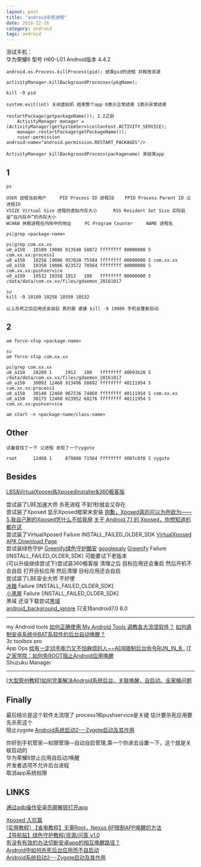 ```yaml
---
layout: post
title: "android杀死进程"
date: 2018-12-26
category: android
tags: android
---
```


测试手机：  
华为荣耀6 型号 H60-L01  Android版本 4.4.2   

	android.os.Process.killProcess(pid); 结束pid的进程 并释放资源

	activityManager.killBackgroundProcesses(pkgName); 

	kill -9 pid

	system.exit(int) 关闭虚拟机 结束整个app 0表示正常结束 1表示异常结束

	restartPackage(getpackageName()); 2.2之前
		ActivityManager manager = (ActivityManager)getSystemService(Context.ACTIVITY_SERVICE);
		manager.restartPackage(getPackageName());
		<user-permission android:name="android.permission.RESTART_PACKAGES"/>

	ActivityManager killBackgroundProcess(packagename) 来结束app


## 1

	ps

	USER 进程当前用户     PID Process ID 进程ID    PPID Process Parent ID 父进程ID   
	VSIZE Virtual Size 进程的虚拟内存大小      RSS Resident Set Size 实际驻留“在内存中”的内存大小
	WCHAN 休眠进程在内核中的地址     PC Program Counter     NAME 进程名

	ps|grep <package-name>

	ps|grep com.xx.xx
	u0_a150   10189 19086 913548 58872 ffffffff 00000000 S com.xx.xx:process1
	u0_a150   10258 19086 957020 75504 ffffffff 00000000 S com.xx.xx
	u0_a150   10350 19086 923572 70564 ffffffff 00000000 S com.xx.xx:pushservice
	u0_a150   10532 10350 1912   180   ffffffff 00000000 S /data/data/com.xx.xx/files/gdaemon_20161017

	su
	kill -9 10189 10258 10350 10532

	以上杀死之后应用还会自启 真的是 直接 kill -9 19086 手机会重新启动

## 2

	am force-stop <package-name>

	su
	am force-stop com.xx.xx

	ps|grep com.xx.xx 
	u0_a150   28289 1     1912   180   ffffffff 40093b20 S /data/data/com.xx.xx/files/gdaemon_20161017
	u0_a150   30093 12460 913496 58692 ffffffff 40111954 S com.xx.xx:process1
	u0_a150   30140 12460 967536 74860 ffffffff 40111954 S com.xx.xx
	u0_a150   30175 12460 923952 68276 ffffffff 40111954 S com.xx.xx:pushservice

	am start -n <package-name/class-name>

## Other
	
	试着查找了一下 父进程 发现了一个zygote

	root      12460 1     879800 71564 ffffffff 4007c8f0 S zygote

## Besides

[LBS&VirtualXposed&XposedInstaller&360极客版](https://pan.baidu.com/s/1vNqyTPEPyiWyZG306A76bw)  

尝试装了LBE加速大师 杀死进程 不到1秒就会又存在  
尝试装了Xposed 显示Xposed框架未安装 [抱歉，Xposed真的可以为所欲为——5.我自己刷的Xposed凭什么不给我用](https://blog.csdn.net/coder_pig/article/details/80586601)  [关于 Android 7.1 的 Xposed，你想知道的都在这](https://sspai.com/post/40121)  
尝试装了VirtualXposed Failure INSTALL_FAILED_OLDER_SDK [VirtualXposed APK Download Page](https://www.tricksfolks.com/vx-apk-dl/)  
尝试装绿色守护 [Greenify绿色守护酷安](https://www.coolapk.com/apk/com.oasisfeng.greenify) [googlepaly](http://www.zhihu.com/question/21007772) [Greenify](https://www.efanyh.com/archives/8250.html) Failure [INSTALL_FAILED_OLDER_SDK] 可能要试下老版本  
(可以升级继续尝试下)尝试装360极客版  清理之后 目标应用还会重启 然后开机不会自启 打开目标应用 然后清理 目标应用还会自启  
尝试装了LBE安全大师 不好使  
[冰箱](https://www.coolapk.com/apk/com.catchingnow.icebox) Failure [INSTALL_FAILED_OLDER_SDK]  
[小黑屋](https://www.coolapk.com/apk/web1n.stopapp)  Failure [INSTALL_FAILED_OLDER_SDK]  
黑域 还没下载尝试[黑域](http://zuimeia.com/app/5206/?platform=2)  
[android_background_ignore](https://github.com/Jiangyiqun/android_background_ignore)  只支持android7.0 8.0  

---

my Android tools [如何正确使用 My Android Tools 调教各大流氓软件？](https://www.zhihu.com/question/26934572) [如何遏制安卓系统中BAT系软件的后台自动唤醒？](https://www.zhihu.com/question/30971054)  
3c toolbox pro  
App Ops [给有一定动手能力又不怕麻烦的人~~ADB限制后台命令RUN_IN_B..](http://bbs.gfan.com/android-9160337-1-1.html) [IT之家学院：如何免ROOT阻止Android应用唤醒](https://www.ithome.com/html/android/323417.htm)  
Shuzuku Manager  

---
[[大型原创教程]如何完美解决Android系统后台、关联唤醒、自启动、全家桶问题](http://bbs.nga.cn/read.php?tid=8928147&rand=530)  



## Finally

最后结论是这个软件太流氓了 process1和pushservice是关键 估计要杀死应用要 先杀死这个  
阻止zygote [Android系统启动2---Zygote启动及其作用](https://www.cnblogs.com/herenzhiming/articles/4998045.html)  

你好到手机管家—权限管理—自动自启管理,第一个你进去设置一下，这个就是关联启动的  
华为荣耀6禁止应用自启动/唤醒  
开发者选项不允许后台进程  
取消app系统权限  


## LINKS

[通过adb操作安卓亮屏解锁打开app](https://blog.csdn.net/feigoliu/article/details/50505377)  

[Xposed 入坑篇](https://www.jianshu.com/p/0c75c3169abb)  
[[实用教程] 【省电教程】无需Root，Nexus 6P限制APP唤醒的方法](http://bbs.gfan.com/android-8418350-1-1.html)    
[【导航贴】绿色守护教程/资源/问答 v1.0](https://tieba.baidu.com/p/5108711355?red_tag=2001865390)  
[有没有有效的办法切断安卓app的相互唤醒路径？](https://www.zhihu.com/question/31560390)  
[Android中如何杀死后台应用而不自启动](https://blog.csdn.net/duan140524/article/details/51766695)  
[Android系统启动2---Zygote启动及其作用](https://www.cnblogs.com/herenzhiming/articles/4998045.html)  